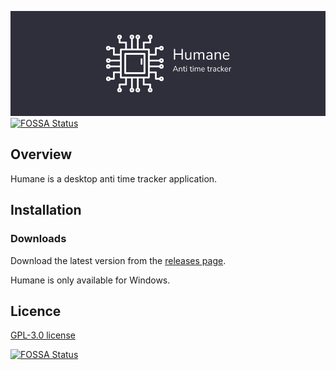![humane card](./.github/readme-card.png)
[![FOSSA Status](https://app.fossa.com/api/projects/git%2Bgithub.com%2FZubogain%2Fhumane.svg?type=shield)](https://app.fossa.com/projects/git%2Bgithub.com%2FZubogain%2Fhumane?ref=badge_shield)

## Overview

Humane is a desktop anti time tracker application.

## Installation

### Downloads

Download the latest version from the [releases page](https://github.com/Zubogain/humane/releases).

Humane is only available for Windows.

## Licence

[GPL-3.0 license](https://github.com/Zubogain/humane/blob/main/LICENSE)

[![FOSSA Status](https://app.fossa.com/api/projects/git%2Bgithub.com%2FZubogain%2Fhumane.svg?type=large)](https://app.fossa.com/projects/git%2Bgithub.com%2FZubogain%2Fhumane?ref=badge_large)
